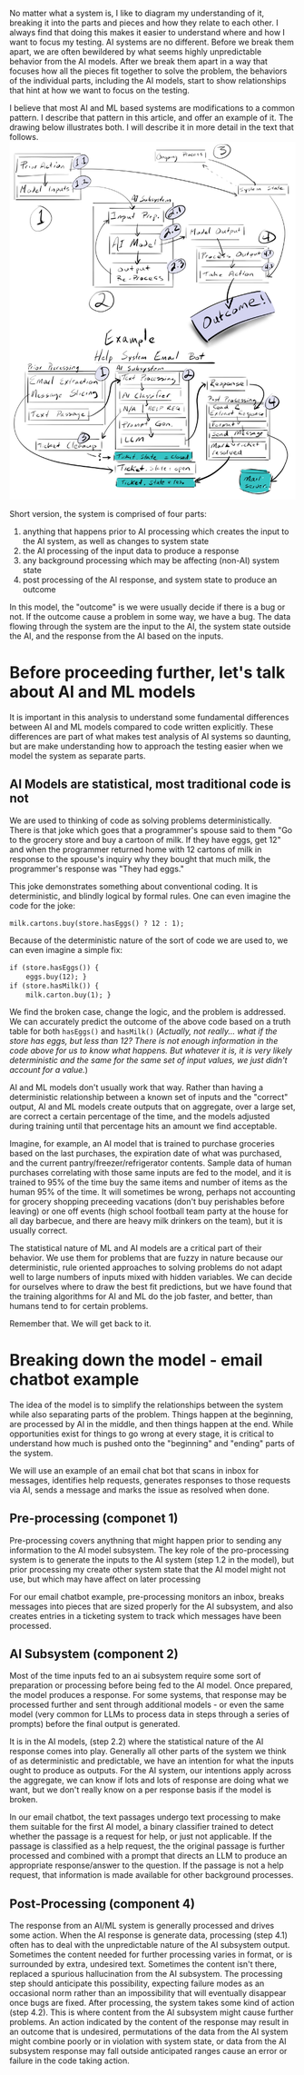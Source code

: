 
No matter what a system is, I like to diagram my understanding of it, breaking it into
the parts and pieces and how they relate to each other. I always find that doing this
makes it easier to understand where and how I want to focus my testing. AI systems
are no different. Before we break them apart, we are often bewildered by what seems
highly unpredictable behavior from the AI models. After we break them apart in a way
that focuses how all the pieces fit together to solve the problem, the behaviors of
the individual parts, including the AI models, start to show relationships that hint
at how we want to focus on the testing.

I believe that most AI and ML based systems are modifications to a common pattern.
I describe that pattern in this article, and offer an example of it. The drawing below
illustrates both. I will describe it in more detail in the text that follows.
![A diagram that models a system using AI to solve a problem, with a generic model at top and an email chatbot below](/assets/AIsystemmodel_emailchatbotexample.png)

Short version, the system is comprised of four parts:
1. anything that happens prior to AI processing which creates the input to the AI system, as well as changes to system state
2. the AI processing of the input data to produce a response
3. any background processing which may be affecting (non-AI) system state
4. post processing of the AI response, and system state to produce an outcome

In this model, the "outcome" is we were usually decide if there is a bug
or not. If the outcome cause a problem in some way, we have a bug. The data
flowing through the system are the input to the AI, the system state outside the AI,
and the response from the AI based on the inputs.

Before proceeding further, let's talk about AI and ML models
==============================================
It is important in this analysis to understand some fundamental
differences between AI and ML models compared to code written explicitly.
These differences are part of what makes test analysis of AI systems so daunting,
but are make understanding how to approach the testing easier when we model
the system as separate parts.

AI Models are statistical, most traditional code is not
----------------------------------------------
We are used to thinking of code as solving problems deterministically. There is that joke which goes
that a programmer's spouse said to them "Go to the grocery store and buy a cartoon of milk. If they
have eggs, get 12" and when the programmer returned home with 12 cartons of milk in response to the
spouse's inquiry why they bought that much milk, the programmer's response was "They had eggs."

This joke demonstrates something about conventional coding. It is deterministic, and blindly
logical by formal rules. One can even imagine the code for the joke:
```
milk.cartons.buy(store.hasEggs() ? 12 : 1);
```

Because of the deterministic nature of the sort of code we are used to, we can even imagine
a simple fix:
```
if (store.hasEggs()) {
    eggs.buy(12); }
if (store.hasMilk()) {
    milk.carton.buy(1); }
```

We find the broken case, change the logic, and the problem is addressed. We can accurately
predict the outcome of the above code based on a truth table for both `hasEggs()` and `hasMilk()`
(_Actually, not really... what if the store has eggs, but less than 12? There is not enough information
in the code above for us to know what happens. But whatever it is, it is very likely deterministic and
the same for the same set of input values, we just didn't account for a value._)

AI and ML models don't usually work that way. Rather than having a deterministic relationship between
a known set of inputs and the "correct" output, AI and ML models create outputs that on aggregate, over a large
set, are correct a certain percentage of the time, and the models adjusted during training until that percentage
hits an amount we find acceptable.

Imagine, for example, an AI model that is trained to purchase groceries based on the last purchases,
the expiration date of what was purchased, and the current pantry/freezer/refrigerator contents. Sample data
of human purchases correlating with those same inputs are fed to the model, and it is trained to 95% of the time
buy the same items and number of items as the human 95% of the time. It will sometimes be wrong, perhaps not accounting
for grocery shopping preceeding vacations (don't buy perishables before leaving) or one off events (high school football
team party at the house for all day barbecue, and there are heavy milk drinkers on the team), but it is usually correct.

The statistical nature of ML and AI models are a critical part of their behavior. We use them for problems that
are fuzzy in nature because our deterministic, rule oriented approaches to solving problems do not adapt well
to large numbers of inputs mixed with hidden variables. We can decide for ourselves where to draw the best
fit predictions, but we have found that the training algorithms for AI and ML do the job faster, and better, than
humans tend to for certain problems.

Remember that. We will get back to it.

Breaking down the model - email chatbot example
======================================================
The idea of the model is to simplify the relationships between the system while
also separating parts of the problem. Things happen at the beginning, are
processed by AI in the middle, and then things happen at the end. While opportunities
exist for things to go wrong at every stage, it is critical to understand how
much is pushed onto the "beginning" and "ending" parts of the system.

We will use an example of an email chat bot that scans in inbox for messages,
identifies help requests, generates responses to those requests via AI, sends a
message and marks the issue as resolved when done.

Pre-processing (componet 1)
------------------------------------------------------
Pre-processing covers anythning that might happen prior to sending any
information to the AI model subsystem. The key role of the pro-processing
system is to generate the inputs to the AI system (step 1.2 in the model), but
prior processing my create other system state that the AI model might not use, but
which may have affect on later processing

For our email chatbot example, pre-processing monitors an inbox, breaks messages into
pieces that are sized properly for the AI subsystem, and also creates entries in a ticketing
system to track which messages have been processed.

AI Subsystem (component 2)
------------------------------------------------------
Most of the time inputs fed to an ai subsystem require some
sort of preparation or processing before being fed to the AI model. Once prepared,
the model produces a response. For some systems, that response may be processed further
and sent through additional models - or even the same model (very common for LLMs to
process data in steps through a series of prompts) before the final output is
generated.

It is in the AI models, (step 2.2) where the statistical nature of the AI
response comes into play. Generally all other parts of the system we think of
as deterministic and predictable, we have an intention for what the inputs ought to
produce as outputs. For the AI system, our intentions apply across the aggregate, we can
know if lots and lots of response are doing what we want, but we don't really know on a
per response basis if the model is broken.

In our email chatbot, the text passages undergo text processing to make them suitable
for the first AI model, a binary classifier trained to detect whether the passage is
a request for help, or just not applicable. If the passage is classified as a help request,
the the original passage is further processed and combined with a prompt that directs
an LLM to produce an appropriate response/answer to the question. If the passage is not a help
request, that information is made available for other background processes.

Post-Processing (component 4)
------------------------------------------------------
The response from an AI/ML system is generally processed and
drives some action. When the AI response is generate data, processing (step 4.1) often has to deal with the unpredictable
nature of the AI subsystem output. Sometimes the content needed for further processing
varies in format, or is surrounded by extra, undesired text. Sometimes the content isn't
there, replaced a spurious hallucination from the AI subsystem. The processing step should anticipate
this possibility, expecting failure modes as an occasional norm rather than an impossibility
that will eventually disappear once bugs are fixed. After processing, the system takes some
kind of action (step 4.2). This is where content from the AI subsystem might cause further
problems. An action indicated by the content of the response may result in an outcome that is undesired,
permutations of the data from the AI system might combine poorly or in violation with system state, or data
from the AI subsystem response may fall outside anticipated ranges cause an error or failure
in the code taking action.
